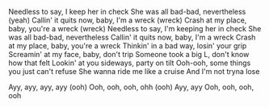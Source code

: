 
Needless to say, I keep her in check
She was all bad-bad, nevertheless (yeah)
Callin' it quits now, baby, I'm a wreck (wreck)
Crash at my place, baby, you're a wreck (wreck)
Needless to say, I'm keeping her in check
She was all bad-bad, nevertheless
Callin' it quits now, baby, I'm a wreck
Crash at my place, baby, you're a wreck
Thinkin' in a bad way, losin' your grip
Screamin' at my face, baby, don't trip
Someone took a big L, don't know how that felt
Lookin' at you sideways, party on tilt
Ooh-ooh, some things you just can't refuse
She wanna ride me like a cruise
And I'm not tryna lose



Ayy, ayy, ayy, ayy (ooh)
Ooh, ooh, ooh, ohh (ooh)
Ayy, ayy
Ooh, ooh, ooh, ooh
